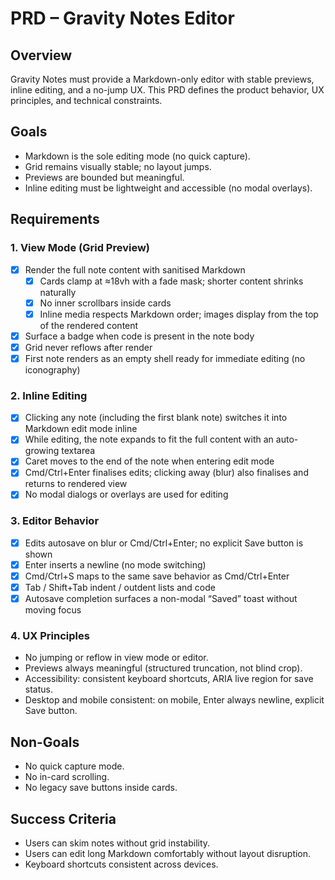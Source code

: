 # PRD – Gravity Notes Editor

## Overview
Gravity Notes must provide a Markdown-only editor with stable previews, inline editing, and a no-jump UX. This PRD defines the product behavior, UX principles, and technical constraints.

## Goals
- Markdown is the sole editing mode (no quick capture).
- Grid remains visually stable; no layout jumps.
- Previews are bounded but meaningful.
- Inline editing must be lightweight and accessible (no modal overlays).

## Requirements

### 1. View Mode (Grid Preview)
- [x] Render the full note content with sanitised Markdown
  - [x] Cards clamp at ≈18vh with a fade mask; shorter content shrinks naturally
  - [x] No inner scrollbars inside cards
  - [x] Inline media respects Markdown order; images display from the top of the rendered content
- [x] Surface a badge when code is present in the note body
- [x] Grid never reflows after render
- [x] First note renders as an empty shell ready for immediate editing (no iconography)

### 2. Inline Editing
- [x] Clicking any note (including the first blank note) switches it into Markdown edit mode inline
- [x] While editing, the note expands to fit the full content with an auto-growing textarea
- [x] Caret moves to the end of the note when entering edit mode
- [x] Cmd/Ctrl+Enter finalises edits; clicking away (blur) also finalises and returns to rendered view
- [x] No modal dialogs or overlays are used for editing

### 3. Editor Behavior
- [x] Edits autosave on blur or Cmd/Ctrl+Enter; no explicit Save button is shown
- [x] Enter inserts a newline (no mode switching)
- [x] Cmd/Ctrl+S maps to the same save behavior as Cmd/Ctrl+Enter
- [x] Tab / Shift+Tab indent / outdent lists and code
- [x] Autosave completion surfaces a non-modal “Saved” toast without moving focus

### 4. UX Principles
- No jumping or reflow in view mode or editor.
- Previews always meaningful (structured truncation, not blind crop).
- Accessibility: consistent keyboard shortcuts, ARIA live region for save status.
- Desktop and mobile consistent: on mobile, Enter always newline, explicit Save button.

## Non-Goals
- No quick capture mode.
- No in-card scrolling.
- No legacy save buttons inside cards.

## Success Criteria
- Users can skim notes without grid instability.
- Users can edit long Markdown comfortably without layout disruption.
- Keyboard shortcuts consistent across devices.

